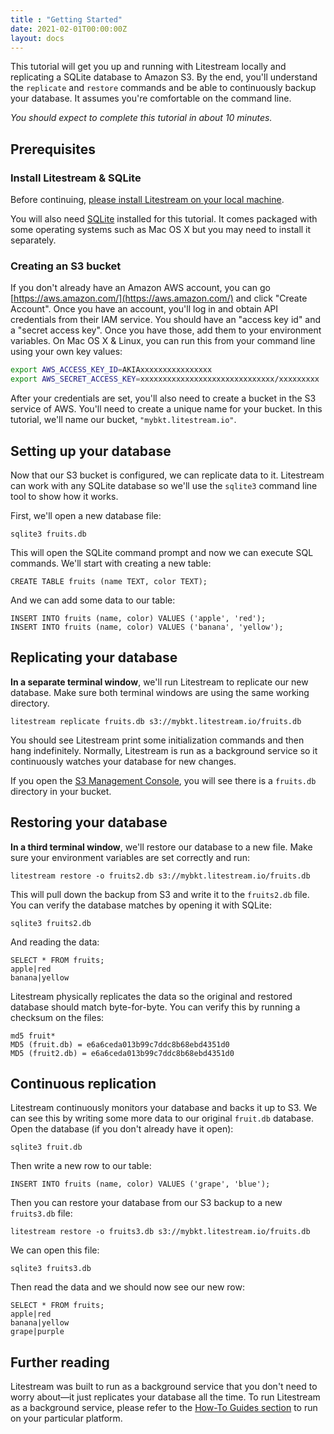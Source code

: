 ```yaml
---
title : "Getting Started"
date: 2021-02-01T00:00:00Z
layout: docs
---
```


This tutorial will get you up and running with Litestream locally and
replicating a SQLite database to Amazon S3. By the end, you'll understand the
`replicate` and `restore` commands and be able to continuously backup your
database. It assumes you're comfortable on the command line.

_You should expect to complete this tutorial in about 10 minutes._


## Prerequisites

### Install Litestream & SQLite

Before continuing, [please install Litestream on your local machine](/install).

You will also need [SQLite](https://sqlite.org/) installed for this tutorial. It
comes packaged with some operating systems such as Mac OS X but you may need to
install it separately.


### Creating an S3 bucket

If you don't already have an Amazon AWS account, you can go 
[https://aws.amazon.com/](https://aws.amazon.com/) and click "Create Account".
Once you have an account, you'll log in and obtain API credentials from their
IAM service. You should have an "access key id" and a "secret access key".
Once you have those, add them to your environment variables. On Mac OS X &
Linux, you can run this from your command line using your own key values:

```sh
export AWS_ACCESS_KEY_ID=AKIAxxxxxxxxxxxxxxxx
export AWS_SECRET_ACCESS_KEY=xxxxxxxxxxxxxxxxxxxxxxxxxxxxxx/xxxxxxxxx
```

After your credentials are set, you'll also need to create a bucket in the S3
service of AWS. You'll need to create a unique name for your bucket. In this
tutorial, we'll name our bucket, `"mybkt.litestream.io"`.


## Setting up your database

Now that our S3 bucket is configured, we can replicate data to it. Litestream
can work with any SQLite database so we'll use the `sqlite3` command line tool
to show how it works.

First, we'll open a new database file:

```
sqlite3 fruits.db
```

This will open the SQLite command prompt and now we can execute SQL commands.
We'll start with creating a new table:

```
CREATE TABLE fruits (name TEXT, color TEXT);
```

And we can add some data to our table:

```
INSERT INTO fruits (name, color) VALUES ('apple', 'red');
INSERT INTO fruits (name, color) VALUES ('banana', 'yellow');
```

## Replicating your database

**In a separate terminal window**, we'll run Litestream to replicate our new
database. Make sure both terminal windows are using the same working directory.

```
litestream replicate fruits.db s3://mybkt.litestream.io/fruits.db
```

You should see Litestream print some initialization commands and then hang
indefinitely. Normally, Litestream is run as a background service so it
continuously watches your database for new changes.

If you open the [S3 Management Console](https://s3.console.aws.amazon.com/s3),
you will see there is a `fruits.db` directory in your bucket.


## Restoring your database

**In a third terminal window**, we'll restore our database to a new file. Make
sure your environment variables are set correctly and run:

```
litestream restore -o fruits2.db s3://mybkt.litestream.io/fruits.db
```

This will pull down the backup from S3 and write it to the `fruits2.db` file.
You can verify the database matches by opening it with SQLite:

```
sqlite3 fruits2.db
```

And reading the data:

```
SELECT * FROM fruits;
apple|red
banana|yellow
```

Litestream physically replicates the data so the original and restored database
should match byte-for-byte. You can verify this by running a checksum on the
files:

```
md5 fruit*
MD5 (fruit.db) = e6a6ceda013b99c7ddc8b68ebd4351d0
MD5 (fruit2.db) = e6a6ceda013b99c7ddc8b68ebd4351d0
```


## Continuous replication

Litestream continuously monitors your database and backs it up to S3. We can
see this by writing some more data to our original `fruit.db` database. Open
the database (if you don't already have it open):

```
sqlite3 fruit.db
```

Then write a new row to our table:

```
INSERT INTO fruits (name, color) VALUES ('grape', 'blue');
```

Then you can restore your database from our S3 backup to a new `fruits3.db` file:

```
litestream restore -o fruits3.db s3://mybkt.litestream.io/fruits.db
```

We can open this file:

```
sqlite3 fruits3.db
```

Then read the data and we should now see our new row:

```
SELECT * FROM fruits;
apple|red
banana|yellow
grape|purple
```


## Further reading

Litestream was built to run as a background service that you don't need to worry
about—it just replicates your database all the time. To run Litestream as a
background service, please refer to the [How-To Guides section](/guides) to
run on your particular platform.

